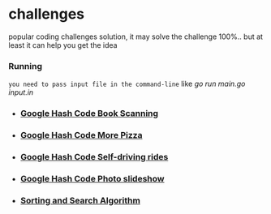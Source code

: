 # challenges
popular coding challenges solution, it may solve the challenge 100%.. but at least it can help you get the idea

### Running
`you need to pass input file in the command-line` like *go run main.go input.in*

- ### [Google Hash Code Book Scanning](https://github.com/urbanishimwe/challenges/blob/master/google_hash_code_book_scanning/main.go)

- ### [Google Hash Code More Pizza](https://github.com/urbanishimwe/challenges/blob/master/google_hash_code_more_pizza/main.go)

- ### [Google Hash Code Self-driving rides](https://github.com/urbanishimwe/challenges/blob/master/google_hashcode_self_driving_rides/main.go)

- ### [Google Hash Code Photo slideshow](https://github.com/urbanishimwe/challenges/blob/master/google_hash_code_photo_slideshow/main.go)

- ### [Sorting and Search Algorithm](https://github.com/urbanishimwe/challenges/blob/master/algorithm/main.go)